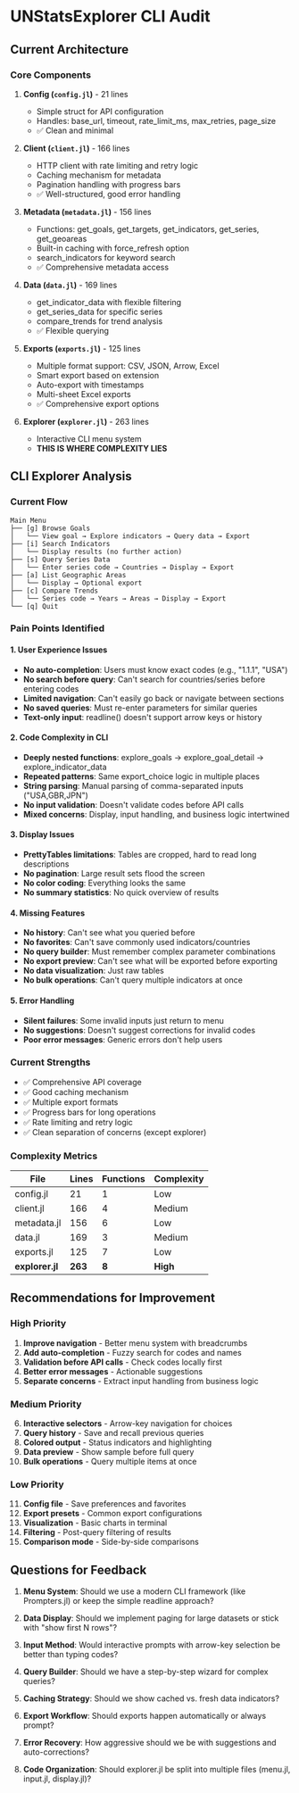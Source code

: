 # UNStatsExplorer CLI Audit

## Current Architecture

### Core Components

1. **Config (`config.jl`)** - 21 lines
   - Simple struct for API configuration
   - Handles: base_url, timeout, rate_limit_ms, max_retries, page_size
   - ✅ Clean and minimal

2. **Client (`client.jl`)** - 166 lines
   - HTTP client with rate limiting and retry logic
   - Caching mechanism for metadata
   - Pagination handling with progress bars
   - ✅ Well-structured, good error handling

3. **Metadata (`metadata.jl`)** - 156 lines
   - Functions: get_goals, get_targets, get_indicators, get_series, get_geoareas
   - Built-in caching with force_refresh option
   - search_indicators for keyword search
   - ✅ Comprehensive metadata access

4. **Data (`data.jl`)** - 169 lines
   - get_indicator_data with flexible filtering
   - get_series_data for specific series
   - compare_trends for trend analysis
   - ✅ Flexible querying

5. **Exports (`exports.jl`)** - 125 lines
   - Multiple format support: CSV, JSON, Arrow, Excel
   - Smart export based on extension
   - Auto-export with timestamps
   - Multi-sheet Excel exports
   - ✅ Comprehensive export options

6. **Explorer (`explorer.jl`)** - 263 lines
   - Interactive CLI menu system
   - **THIS IS WHERE COMPLEXITY LIES**

## CLI Explorer Analysis

### Current Flow
```
Main Menu
├── [g] Browse Goals
│   └── View goal → Explore indicators → Query data → Export
├── [i] Search Indicators
│   └── Display results (no further action)
├── [s] Query Series Data
│   └── Enter series code → Countries → Display → Export
├── [a] List Geographic Areas
│   └── Display → Optional export
├── [c] Compare Trends
│   └── Series code → Years → Areas → Display → Export
└── [q] Quit
```

### Pain Points Identified

#### 1. **User Experience Issues**
- **No auto-completion**: Users must know exact codes (e.g., "1.1.1", "USA")
- **No search before query**: Can't search for countries/series before entering codes
- **Limited navigation**: Can't easily go back or navigate between sections
- **No saved queries**: Must re-enter parameters for similar queries
- **Text-only input**: readline() doesn't support arrow keys or history

#### 2. **Code Complexity in CLI**
- **Deeply nested functions**: explore_goals → explore_goal_detail → explore_indicator_data
- **Repeated patterns**: Same export_choice logic in multiple places
- **String parsing**: Manual parsing of comma-separated inputs ("USA,GBR,JPN")
- **No input validation**: Doesn't validate codes before API calls
- **Mixed concerns**: Display, input handling, and business logic intertwined

#### 3. **Display Issues**
- **PrettyTables limitations**: Tables are cropped, hard to read long descriptions
- **No pagination**: Large result sets flood the screen
- **No color coding**: Everything looks the same
- **No summary statistics**: No quick overview of results

#### 4. **Missing Features**
- **No history**: Can't see what you queried before
- **No favorites**: Can't save commonly used indicators/countries
- **No query builder**: Must remember complex parameter combinations
- **No export preview**: Can't see what will be exported before exporting
- **No data visualization**: Just raw tables
- **No bulk operations**: Can't query multiple indicators at once

#### 5. **Error Handling**
- **Silent failures**: Some invalid inputs just return to menu
- **No suggestions**: Doesn't suggest corrections for invalid codes
- **Poor error messages**: Generic errors don't help users

### Current Strengths
- ✅ Comprehensive API coverage
- ✅ Good caching mechanism
- ✅ Multiple export formats
- ✅ Progress bars for long operations
- ✅ Rate limiting and retry logic
- ✅ Clean separation of concerns (except explorer)

### Complexity Metrics

| File | Lines | Functions | Complexity |
|------|-------|-----------|------------|
| config.jl | 21 | 1 | Low |
| client.jl | 166 | 4 | Medium |
| metadata.jl | 156 | 6 | Low |
| data.jl | 169 | 3 | Medium |
| exports.jl | 125 | 7 | Low |
| **explorer.jl** | **263** | **8** | **High** |

## Recommendations for Improvement

### High Priority
1. **Improve navigation** - Better menu system with breadcrumbs
2. **Add auto-completion** - Fuzzy search for codes and names
3. **Validation before API calls** - Check codes locally first
4. **Better error messages** - Actionable suggestions
5. **Separate concerns** - Extract input handling from business logic

### Medium Priority
6. **Interactive selectors** - Arrow-key navigation for choices
7. **Query history** - Save and recall previous queries
8. **Colored output** - Status indicators and highlighting
9. **Data preview** - Show sample before full query
10. **Bulk operations** - Query multiple items at once

### Low Priority
11. **Config file** - Save preferences and favorites
12. **Export presets** - Common export configurations
13. **Visualization** - Basic charts in terminal
14. **Filtering** - Post-query filtering of results
15. **Comparison mode** - Side-by-side comparisons

## Questions for Feedback

1. **Menu System**: Should we use a modern CLI framework (like Prompters.jl) or keep the simple readline approach?

2. **Data Display**: Should we implement paging for large datasets or stick with "show first N rows"?

3. **Input Method**: Would interactive prompts with arrow-key selection be better than typing codes?

4. **Query Builder**: Should we have a step-by-step wizard for complex queries?

5. **Caching Strategy**: Should we show cached vs. fresh data indicators?

6. **Export Workflow**: Should exports happen automatically or always prompt?

7. **Error Recovery**: How aggressive should we be with suggestions and auto-corrections?

8. **Code Organization**: Should explorer.jl be split into multiple files (menu.jl, input.jl, display.jl)?
